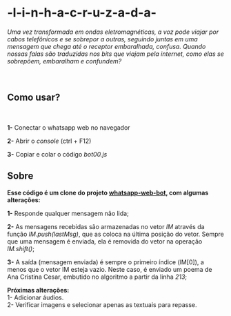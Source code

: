 <h1>-l-i-n-h-a-c-r-u-z-a-d-a-</h1>
<i>Uma vez transformada em ondas eletromagnéticas, a voz pode viajar por cabos telefônicos e se sobrepor a outras, seguindo juntas em uma mensagem que chega até o receptor embaralhada, confusa. 
Quando nossas falas são traduzidas nos bits que viajam pela internet, como elas se sobrepõem, embaralham e confundem?</i>
</br></br></br>
<h2>Como usar?</h2></br>
<p><b>1-</b> Conectar o whatsapp web no navegador</p> <p><b>2-</b> Abrir o <i>console</i> (ctrl + F12)</p> <p><b>3-</b> Copiar e colar o código <i>bot00.js</i></p>

<h2>Sobre</h2>
<b>Esse código é um clone do projeto <a href="https://github.com/bruno222/whatsapp-web-bot">whatsapp-web-bot</a>, com algumas alterações:</b></br>
<p><b>1-</b> Responde qualquer mensagem não lida;</p>
<p><b>2-</b> As mensagens recebidas são armazenadas no vetor <i>lM</i> através da função <i>lM.push(lastMsg)</i>, que as coloca na última posição do vetor. Sempre que uma mensagem é enviada, ela é removida do vetor na operação <i>lM.shift()</i>;</p>
<p><b>3-</b> A saída (mensagem enviada) é sempre o primeiro índice (lM[0]), a menos que o vetor lM esteja vazio. Neste caso, é enviado um poema de Ana Cristina Cesar, embutido no algoritmo a partir da linha <i>213</i>;</p>

<b>Próximas alterações:</b></br>
1- Adicionar áudios.</br>
2- Verificar imagens e selecionar apenas as textuais para repasse.
